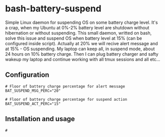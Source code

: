 # bash-battery-suspend
Simple Linux daemon for suspending OS on some battery charge level. It's a crap, when my Ubuntu at 0%-2% battery level are shutdown without hibernation or without suspending. This small daemon, writted on bash, solve this issue and suspend OS when battery level at 15% (can be configured inside script). Actually at 20% we will recive alert message and at 15% - OS suspending. My laptop can keep all, in suspend mode, about 24 hours on 10% battery charge. Then I can plug battery charger and safty wakeup my laptop and continue working with all tmux sessions and all etc...

## Configuration
```
# Floor of battery charge percentage for alert message
BAT_SUSPEND_MSG_PERC="20"

# Floor of battery charge percentage for suspend action
BAT_SUSPEND_ACT_PERC="15"
```

## Installation and usage
```
#
```
